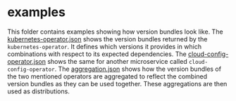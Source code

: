 # examples

This folder contains examples showing how version bundles look like. The
[kubernetes-operator.json](kubernetes-operator.json) shows the version bundles
returned by the `kubernetes-operator`. It defines which versions it provides in
which combinations with respect to its expected dependencies. The
[cloud-config-operator.json](cloud-config-operator.json) shows the same for
another microservice called `cloud-config-operator`. The
[aggregation.json](aggregation.json) shows how the version bundles of the two
mentioned operators are aggregated to reflect the combined version bundles as
they can be used together. These aggregations are then used as distributions.
